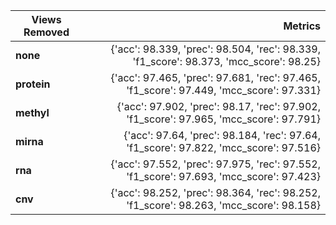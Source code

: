 | Views Removed | Metrics |
|-------|--------:|
|__none__| {'acc': 98.339, 'prec': 98.504, 'rec': 98.339, 'f1_score': 98.373, 'mcc_score': 98.25} |
|__protein__| {'acc': 97.465, 'prec': 97.681, 'rec': 97.465, 'f1_score': 97.449, 'mcc_score': 97.331} |
|__methyl__| {'acc': 97.902, 'prec': 98.17, 'rec': 97.902, 'f1_score': 97.965, 'mcc_score': 97.791} |
|__mirna__| {'acc': 97.64, 'prec': 98.184, 'rec': 97.64, 'f1_score': 97.822, 'mcc_score': 97.516} |
|__rna__| {'acc': 97.552, 'prec': 97.975, 'rec': 97.552, 'f1_score': 97.693, 'mcc_score': 97.423} |
|__cnv__| {'acc': 98.252, 'prec': 98.364, 'rec': 98.252, 'f1_score': 98.263, 'mcc_score': 98.158} |
